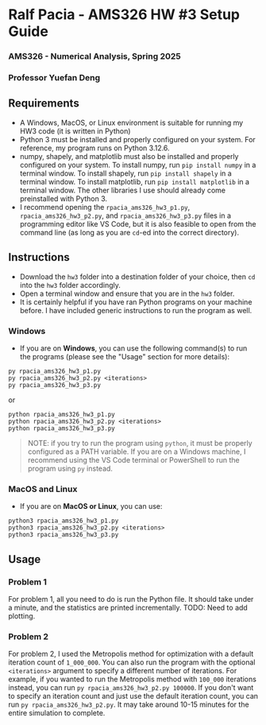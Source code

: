 # Ralf Pacia - AMS326 HW \#3 Setup Guide
### AMS326 - Numerical Analysis, Spring 2025
### Professor Yuefan Deng

## Requirements
- A Windows, MacOS, or Linux environment is suitable for running my HW3 code (it is written in Python)
- Python 3 must be installed and properly configured on your system. For reference, my program runs on Python 3.12.6.
- numpy, shapely, and matplotlib must also be installed and properly configured on your system. To install numpy, run `pip install numpy` in a terminal window. To install shapely, run `pip install shapely` in a terminal window. To install matplotlib, run `pip install matplotlib` in a terminal window. The other libraries I use should already come preinstalled with Python 3.
- I recommend opening the `rpacia_ams326_hw3_p1.py`, `rpacia_ams326_hw3_p2.py`, and `rpacia_ams326_hw3_p3.py` files in a programming editor like VS Code, but it is also feasible to open from the command line (as long as you are `cd`-ed into the correct directory).

## Instructions
- Download the `hw3` folder into a destination folder of your choice, then `cd` into the `hw3` folder accordingly.
- Open a terminal window and ensure that you are in the `hw3` folder.
- It is certainly helpful if you have ran Python programs on your machine before. I have included generic instructions to run the program as well.

### Windows
- If you are on **Windows**, you can use the following command(s) to run the programs (please see the "Usage" section for more details): 

```
py rpacia_ams326_hw3_p1.py
py rpacia_ams326_hw3_p2.py <iterations>
py rpacia_ams326_hw3_p3.py
```

or

```
python rpacia_ams326_hw3_p1.py
python rpacia_ams326_hw3_p2.py <iterations>
python rpacia_ams326_hw3_p3.py
```

> NOTE: if you try to run the program using `python`, it must be properly configured as a PATH variable.
> If you are on a Windows machine, I recommend using the VS Code terminal or PowerShell to run the program using `py` instead.

### MacOS and Linux
- If you are on **MacOS or Linux**, you can use:
```
python3 rpacia_ams326_hw3_p1.py
python3 rpacia_ams326_hw3_p2.py <iterations>
python3 rpacia_ams326_hw3_p3.py
```

## Usage

### Problem 1
For problem 1, all you need to do is run the Python file. It should take under a minute, and the statistics are printed incrementally.
TODO: Need to add plotting.

### Problem 2
For problem 2, I used the Metropolis method for optimization with a default iteration count of `1_000_000`. You can also run the program with the optional `<iterations>` argument to specify a different number of iterations. For example, if you wanted to run the Metropolis method with `100_000` iterations instead, you can run `py rpacia_ams326_hw3_p2.py 100000`. If you don't want to specify an iteration count and just use the default iteration count, you can run `py rpacia_ams326_hw3_p2.py`. It may take around 10-15 minutes for the entire simulation to complete.
